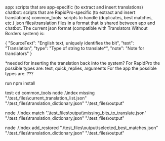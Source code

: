 app: scripts that are app-specific (to extract and insert translations)
chatbot: scripts that are RapidPro-specific (to extract and insert translations)
common_tools: scripts to handle (duplicates, best matches, etc.) json files/translation files in a format that is shared between app and chatbot. The current json format (compatible with Translators Without Borders system) is:

{
    "SourceText": "English text, uniquely identifies the bit",
    "text": "Translation",
    "type": "Type of string to translate*",
    "note": "Note for translators"
  }

*needed for inserting the translation back into the system?
For RapidPro the possible types are: text, quick_replies, arguments
For the app the possible types are: ???

run npm install

test:
cd common_tools
node .\index missing ".\test_files\current_translation_list.json" ".\test_files\translation_dictionary.json" ".\test_files\output"

node .\index match ".\test_files\output\missing_bits_to_translate.json" ".\test_files\translation_dictionary.json" ".\test_files\output"

node .\index add_restored ".\test_files\output\selected_best_matches.json" ".\test_files\translation_dictionary.json" ".\test_files\output"
